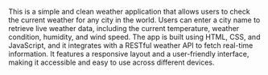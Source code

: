 This is a simple and clean weather application that allows users to check the current weather for any city in the world. Users can enter a city name to retrieve live weather data, including the current temperature, weather condition, humidity, and wind speed. The app is built using HTML, CSS, and JavaScript, and it integrates with a RESTful weather API to fetch real-time information. It features a responsive layout and a user-friendly interface, making it accessible and easy to use across different devices.
